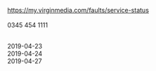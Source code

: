 https://my.virginmedia.com/faults/service-status<br /><br />
0345 454 1111<br /><br />

2019-04-23 <br />
2019-04-24 <br />
2019-04-27 <br />
